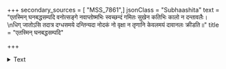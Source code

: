 +++
secondary_sources = [ "MSS_7861",]
jsonClass = "Subhaashita"
text = "एतस्मिन् घनबद्धसम्पदि वनोत्सङ्गे नवाप्तोष्मभिः स्वच्छन्दं गमितः सुखेन कतिभिः कालो न दन्तावलैः।  \nधिग् जातोऽसि तदात्र दग्धसमये दन्तिन्यदा नोदकं नो वृक्षा न तृणानि केवलमयं दावानलः क्रीडति॥"
title = "एतस्मिन् घनबद्धसम्पदि"

+++

<details><summary>Text</summary>

एतस्मिन् घनबद्धसम्पदि वनोत्सङ्गे नवाप्तोष्मभिः स्वच्छन्दं गमितः सुखेन कतिभिः कालो न दन्तावलैः।  
धिग् जातोऽसि तदात्र दग्धसमये दन्तिन्यदा नोदकं नो वृक्षा न तृणानि केवलमयं दावानलः क्रीडति॥
</details>
